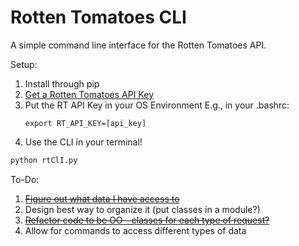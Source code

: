 # Rotten Tomatoes CLI
A simple command line interface for the Rotten Tomatoes API.

Setup:

1. Install through pip
2. [Get a Rotten Tomatoes API Key](http://developer.rottentomatoes.com/)
3. Put the RT API Key in your OS Environment
	E.g., in your .bashrc:
	```shell
	export RT_API_KEY=[api_key]
	```
4. Use the CLI in your terminal!
```python
python rtClI.py
```


To-Do:
  1. ~~[Figure out what data I have access to](https://github.com/jimjshields/rotten_tomatoes_CLI/wiki/Rotten-Tomatoes-Data)~~
  2. Design best way to organize it (put classes in a module?)
  3. ~~[Refactor code to be OO - classes for each type of request?](https://github.com/jimjshields/rotten_tomatoes_CLI/commit/29477096be44a7a239e2da3a3ebd1a36b6dec661)~~
  4. Allow for commands to access different types of data